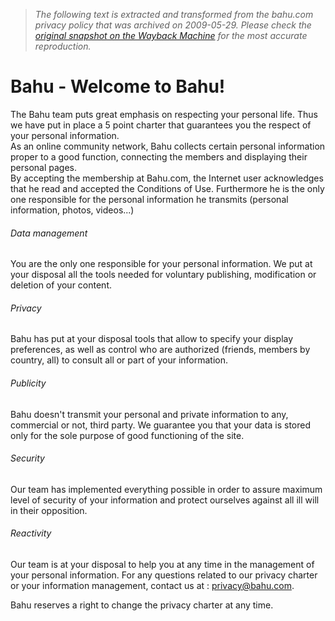 > *The following text is extracted and transformed from the bahu.com privacy policy that was archived on 2009-05-29. Please check the [original snapshot on the Wayback Machine](https://web.archive.org/web/20090529032157id_/http%3A//www.bahu.com/privacy) for the most accurate reproduction.*

# Bahu - Welcome to Bahu!

The Bahu team puts great emphasis on respecting your personal life. Thus we have put in place a 5 point charter that guarantees you the respect of your personal information.  
As an online community network, Bahu collects certain personal information proper to a good function, connecting the members and displaying their personal pages.  
By accepting the membership at Bahu.com, the Internet user acknowledges that he read and accepted the Conditions of Use. Furthermore he is the only one responsible for the personal information he transmits (personal information, photos, videos...) 

###### Data management

You are the only one responsible for your personal information. We put at your disposal all the tools needed for voluntary publishing, modification or deletion of your content. 

###### Privacy

Bahu has put at your disposal tools that allow to specify your display preferences, as well as control who are authorized (friends, members by country, all) to consult all or part of your information. 

###### Publicity

Bahu doesn't transmit your personal and private information to any, commercial or not, third party. We guarantee you that your data is stored only for the sole purpose of good functioning of the site. 

###### Security

Our team has implemented everything possible in order to assure maximum level of security of your information and protect ourselves against all ill will in their opposition. 

###### Reactivity

Our team is at your disposal to help you at any time in the management of your personal information. For any questions related to our privacy charter or your information management, contact us at : privacy@bahu.com. 

Bahu reserves a right to change the privacy charter at any time. 
